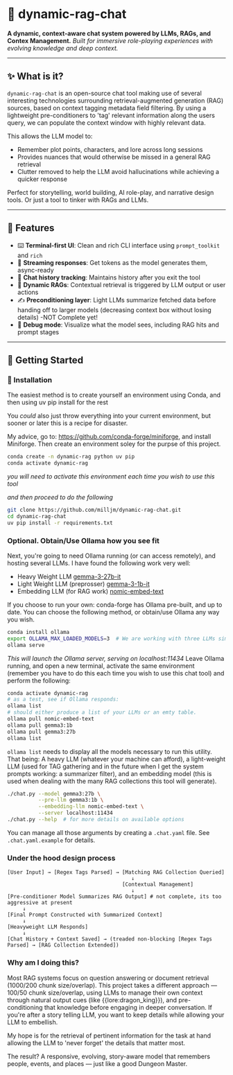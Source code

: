# 🧠 dynamic-rag-chat

**A dynamic, context-aware chat system powered by LLMs, RAGs, and Contex Management.**
_Built for immersive role-playing experiences with evolving knowledge and deep context._

---

## ✨ What is it?

`dynamic-rag-chat` is an open-source chat tool making use of several interesting technologies surrounding retrieval-augmented generation (RAG) sources, based on context tagging metadata field filtering. By using a lightweight pre-conditioners to 'tag' relevant information along the users query, we can populate the context window with highly relevant data.

This allows the LLM model to:

- Remember plot points, characters, and lore across long sessions
- Provides nuances that would otherwise be missed in a general RAG retrieval
- Clutter removed to help the LLM avoid hallucinations while achieving a quicker response

Perfect for storytelling, world building, AI role-play, and narrative design tools. Or just a tool to tinker with RAGs and LLMs.

---

## 🧩 Features

- ⌨️ **Terminal-first UI**: Clean and rich CLI interface using `prompt_toolkit` and `rich`
- 🔁 **Streaming responses**: Get tokens as the model generates them, async-ready
- 🧾 **Chat history tracking**: Maintains history after you exit the tool
- 🧠 **Dynamic RAGs**: Contextual retrieval is triggered by LLM output or user actions
- ✍️ **Preconditioning layer**: Light LLMs summarize fetched data before handing off to larger models (decreasing context box without losing details) -NOT Complete yet!
- 🧪 **Debug mode**: Visualize what the model sees, including RAG hits and prompt stages

---

## 🚀 Getting Started

### 🔧 Installation
The easiest method is to create yourself an environment using Conda, and then using uv pip install for the rest

You _could_ also just throw everything into your current environment, but sooner or later this is a recipe for disaster.

My advice, go to: https://github.com/conda-forge/miniforge, and install Miniforge. Then create an environment soley for the purpse of this project.

```bash
conda create -n dynamic-rag python uv pip
conda activate dynamic-rag
```
_you will need to activate this environment each time you wish to use this tool_

_and then proceed to do the following_
```bash
git clone https://github.com/milljm/dynamic-rag-chat.git
cd dynamic-rag-chat
uv pip install -r requirements.txt
```

### Optional. Obtain/Use Ollama how you see fit

Next, you're going to need Ollama running (or can access remotely), and hosting several LLMs. I have found the following work very well:

- Heavy Weight LLM [gemma-3-27b-it](https://ollama.com/library/gemma3:27b)
- Light Weight LLM (preprosser) [gemma-3-1b-it](https://ollama.com/library/gemma3:1b)
- Embedding LLM (for RAG work) [nomic-embed-text](https://ollama.com/library/nomic-embed-text)

If you choose to run your own:
conda-forge has Ollama pre-built, and up to date. You can choose the following method, or obtain/use Ollama any way you wish.
```bash
conda install ollama
export OLLAMA_MAX_LOADED_MODELS=3  # We are working with three LLMs simultaneously!
ollama serve
```
*This will launch the Ollama server, serving on localhost:11434*
Leave Ollama running, and open a new terminal, activate the same environment (remember you have to do this each time you wish to use this chat tool) and perform the following:
```bash
conda activate dynamic-rag
# as a test, see if Ollama responds:
ollama list
# should either produce a list of your LLMs or an emty table.
ollama pull nomic-embed-text
ollama pull gemma3:1b
ollama pull gemma3:27b
ollama list
```
`ollama list` needs to display all the models necessary to run this utility. That being: A heavy LLM (whatever your machine can afford), a light-weight LLM (used for TAG gathering and in the future when I get the system prompts working: a summarizer filter), and an embedding model (this is used when dealing with the many RAG collections this tool will generate).

```bash
./chat.py --model gemma3:27b \
          --pre-llm gemma3:1b \
          --embedding-llm nomic-embed-text \
          --server localhost:11434
./chat.py --help  # for more details on available options
```
You can manage all those arguments by creating a `.chat.yaml` file. See `.chat.yaml.example` for details.


### Under the hood design process

```pre
[User Input] → [Regex Tags Parsed] → [Matching RAG Collection Queried]
                                        ↓
                                     [Contextual Management]
                                        ↓
[Pre-conditioner Model Summarizes RAG Output] # not complete, its too aggressive at present
     ↓
[Final Prompt Constructed with Summarized Context]
     ↓
[Heavyweight LLM Responds]
     ↓
[Chat History + Context Saved] → (treaded non-blocking [Regex Tags Parsed] → [RAG Collection Extended])
```

### Why am I doing this?
Most RAG systems focus on question answering or document retrieval (1000/200 chunk size/overlap). This project takes a different approach — 100/50 chunk size/overlap, using LLMs to manage their own context through natural output cues (like {{lore:dragon_king}}), and pre-conditioning that knowledge before engaging in deeper conversation. If you're after a story telling LLM, you want to keep details while allowing your LLM to embellish.

My hope is for the retrieval of pertinent information for the task at hand allowing the LLM to 'never forget' the details that matter most.

The result? A responsive, evolving, story-aware model that remembers people, events, and places — just like a good Dungeon Master.

